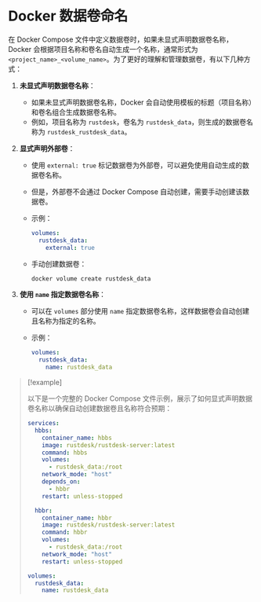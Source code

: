 # Docker 数据卷命名

在 Docker Compose 文件中定义数据卷时，如果未显式声明数据卷名称，Docker 会根据项目名称和卷名自动生成一个名称，通常形式为 `<project_name>_<volume_name>`。为了更好的理解和管理数据卷，有以下几种方式：

1. **未显式声明数据卷名称**：
   * 如果未显式声明数据卷名称，Docker 会自动使用模板的标题（项目名称）和卷名组合生成数据卷名称。
   * 例如，项目名称为 `rustdesk`，卷名为 `rustdesk_data`，则生成的数据卷名称为 `rustdesk_rustdesk_data`。

2. **显式声明外部卷**：
   * 使用 `external: true` 标记数据卷为外部卷，可以避免使用自动生成的数据卷名称。
   * 但是，外部卷不会通过 Docker Compose 自动创建，需要手动创建该数据卷。
   * 示例：

	 ```yaml
     volumes:
       rustdesk_data:
         external: true
     ```

   * 手动创建数据卷：

	 ```sh
     docker volume create rustdesk_data
     ```

3. **使用 `name` 指定数据卷名称**：
   * 可以在 `volumes` 部分使用 `name` 指定数据卷名称，这样数据卷会自动创建且名称为指定的名称。
   * 示例：

	 ```yaml
     volumes:
       rustdesk_data:
         name: rustdesk_data
     ```

> [!example]
>
> 以下是一个完整的 Docker Compose 文件示例，展示了如何显式声明数据卷名称以确保自动创建数据卷且名称符合预期：
>
> ```yaml
> services:
>   hbbs:
>     container_name: hbbs
>     image: rustdesk/rustdesk-server:latest
>     command: hbbs
>     volumes:
>       - rustdesk_data:/root
>     network_mode: "host"
>     depends_on:
>       - hbbr
>     restart: unless-stopped
> 
>   hbbr:
>     container_name: hbbr
>     image: rustdesk/rustdesk-server:latest
>     command: hbbr
>     volumes:
>       - rustdesk_data:/root
>     network_mode: "host"
>     restart: unless-stopped
> 
> volumes:
>   rustdesk_data:
>     name: rustdesk_data
> ```

